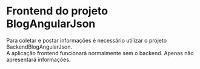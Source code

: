 # Frontend do projeto BlogAngularJson
Para coletar e postar informações é necessário utilizar o projeto BackendBlogAngularJson.
<br>
A aplicação frontend funcionará normalmente sem o backend. Apenas não apresentará informações.
